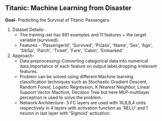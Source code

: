 ## Titanic: Machine Learning from Disaster
**Goal**- Predicting the Survival of Titanic Passengers.
1. Dataset Details-
   * The training-set has 891 examples and 11 features + the target variable (survived).
   * Features - 'PassengerId', 'Survived', 'Pclass', 'Name', 'Sex', 'Age', 'SibSp', 'Parch', 'Ticket', 'Fare', 'Cabin', 'Embarked'
2. Approach-
   * Data preprocessing-Converting categorical data into numerical data,Importance of each feature on output label,dropping irrelevant features.
   * Problem can be solved using different Machine learning classification techniques such as Stochastic Gradient Descent, Random Forest, Logistic Regression, K Nearest Neighbor, Linear Support Vector Machine, Decision Tree but here MLP-multilayer perceptron is used to solve the problem.
   * Network Architecture- 5 FC layers are used with 16,8,8,4 units respectively in 4 layers with activation function as 'RELU' and 1 neuron in last layer with 'Sigmoid' activation.
     
    

